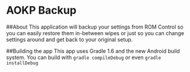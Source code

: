 AOKP Backup
===========

##About
This application will backup your settings from ROM Control so you can easily restore them in-between wipes or just so you can change settings around and get back to your original setup.

##Building the app
This app uses Gradle 1.6 and the new Android build system. You can build with `gradle compileDebug` or even `gradle installDebug`
